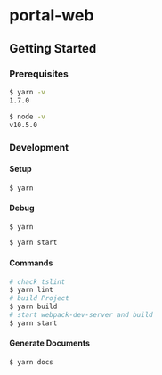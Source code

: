 # portal-web
## Getting Started
### Prerequisites

```bash
$ yarn -v
1.7.0

$ node -v
v10.5.0
```

### Development

#### Setup
```bash
$ yarn
```

#### Debug
```bash
$ yarn

$ yarn start
```

#### Commands
```bash
# chack tslint
$ yarn lint
# build Project
$ yarn build
# start webpack-dev-server and build
$ yarn start
```

#### Generate Documents
```bash
$ yarn docs
```
